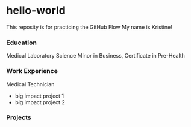 # hello-world
This reposity is for practicing the GitHub Flow 
My name is Kristine! 

### Education 
Medical Laboratory Science
Minor in Business, Certificate in Pre-Health 

### Work Experience 
Medical Technician 
- big impact project 1
- big impact project 2

### Projects 
